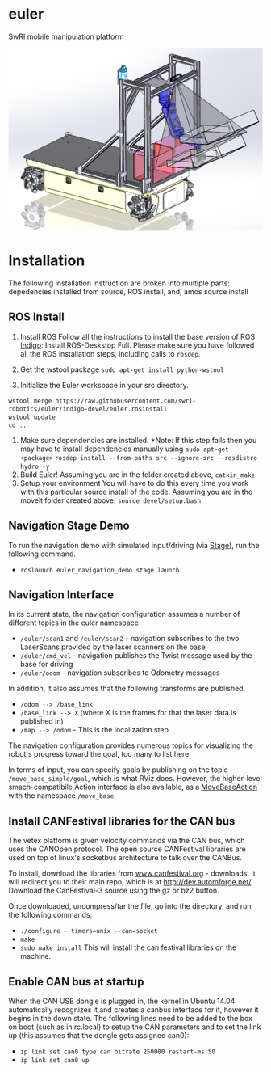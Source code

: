 euler
=====

SwRI mobile manipulation platform

![Omni-Directional Euler Robot with Industrial Manipulator](EulerRobot.PNG)

# Installation

The following installation instruction are broken into multiple parts: depedencies installed from source, ROS install, and, amos source install

## ROS Install

 1. Install ROS
Follow all the instructions to install the base version of ROS [Indigo](http://wiki.ros.org/indigo/Installation/Ubuntu): Install ROS-Deskstop Full. Please make sure you have followed all the ROS installation steps, including calls to `rosdep`.
 1. Get the wstool package
`sudo apt-get install python-wstool`

 1. Initialize the Euler workspace in your src directory.
```
wstool merge https://raw.githubusercontent.com/swri-robotics/euler/indigo-devel/euler.rosinstall
wstool update
cd ..
```
 1. Make sure dependencies are installed.  *Note: If this step fails then you may have to install dependencies manually using `sudo apt-get <package>`
`rosdep install --from-paths src --ignore-src --rosdistro hydro -y`
 1. Build Euler!
Assuming you are in the folder created above,
`catkin_make`
 1. Setup your environment
You will have to do this every time you work with this particular source install of the code. Assuming you are in the moveit folder created above,
`source devel/setup.bash`


Navigation Stage Demo
---------------------

To run the navigation demo with simulated input/driving (via [Stage](http://wiki.ros.org/stage_ros)), run the following command. 
 - `roslaunch euler_navigation_demo stage.launch`

Navigation Interface
--------------------

In its current state, the navigation configuration assumes a number of different topics in the euler namespace
 - `/euler/scan1` and `/euler/scan2` - navigation subscribes to the two LaserScans provided by the laser scanners on the base
 - `/euler/cmd_vel` - navigation publishes the Twist message used by the base for driving
 - `/euler/odom` - navigation subscribes to Odometry messages

In addition, it also assumes that the following transforms are published. 
 - `/odom --> /base_link`
 - `/base_link --> X` (where X is the frames for that the laser data is published in)
 - `/map --> /odom` - This is the localization step

The navigation configuration provides numerous topics for visualizing the robot's progress toward the goal, too many to list here. 

In terms of input, you can specify goals by publishing on the topic `/move_base_simple/goal`, which is what RViz does. However, the higher-level smach-compatibile Action interface is also available, as a [MoveBaseAction](http://docs.ros.org/api/move_base_msgs/html/action/MoveBase.html) with the namespace `/move_base`. 

Install CANFestival libraries for the CAN bus
---------------------------------------------

The vetex platform is given velocity commands via the CAN bus, which uses the CANOpen protocol. The open source CANFestival libraries are used on top of linux's socketbus architecture to talk over the CANBus.

To install, download the libraries from www.canfestival.org - downloads. It will redirect you to their
main repo, which is at http://dev.automforge.net/  Download the CanFestival-3 source using the gz or bz2 button.

Once downloaded, uncompress/tar the file, go into the directory, and run the following commands:
 - `./configure --timers=unix --can=socket`
 - `make`
 - `sudo make install`
This will install the can festival libraries on the machine.

Enable CAN bus at startup
-------------------------

When the CAN USB dongle is plugged in, the kernel in Ubuntu 14.04 automatically recognizes it and creates a canbus interface for it, however it begins in the down state. The following lines need to be added to the box on boot (such as in rc.local) to setup the CAN parameters and to set the link up (this assumes that the dongle gets assigned can0):
 - `ip link set can0 type can bitrate 250000 restart-ms 50`
 - `ip link set can0 up`

